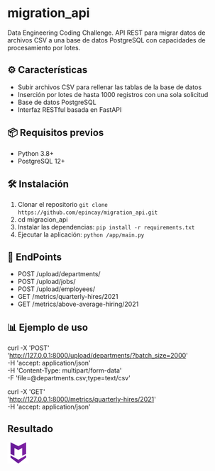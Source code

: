 # migration_api
Data Engineering Coding Challenge.
API REST para migrar datos de archivos CSV a una base de datos PostgreSQL con capacidades de procesamiento por lotes.

## ⚙️ Características
- Subir archivos CSV para rellenar las tablas de la base de datos
- Inserción por lotes de hasta 1000 registros con una sola solicitud
- Base de datos PostgreSQL
- Interfaz RESTful basada en FastAPI

## 📦 Requisitos previos

- Python 3.8+
- PostgreSQL 12+

## 🛠 Instalación

1. Clonar el repositorio `git clone https://github.com/epincay/migration_api.git`
2. cd migracion_api
3. Instalar las dependencias: `pip install -r requirements.txt`
4. Ejecutar la aplicación: `python /app/main.py`

## 📡 EndPoints 
- POST /upload/departments/
- POST /upload/jobs/
- POST /upload/employees/
- GET /metrics/quarterly-hires/2021
- GET /metrics/above-average-hiring/2021


## 📊 Ejemplo de uso
curl -X 'POST' \
  'http://127.0.0.1:8000/upload/departments/?batch_size=2000' \
  -H 'accept: application/json' \
  -H 'Content-Type: multipart/form-data' \
  -F 'file=@departments.csv;type=text/csv'

curl -X 'GET' \
  'http://127.0.0.1:8000/metrics/quarterly-hires/2021' \
  -H 'accept: application/json'

## Resultado

![alt text](https://github.com/adam-p/markdown-here/raw/master/src/common/images/icon48.png "Logo Title Text 1")
